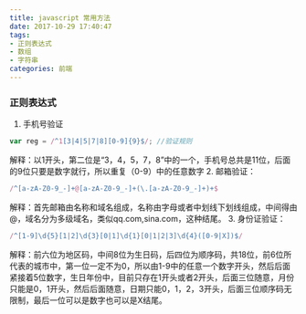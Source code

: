 ```yaml
---
title: javascript 常用方法
date: 2017-10-29 17:40:47
tags:
- 正则表达式
- 数组
- 字符串
categories: 前端
---
```

### 正则表达式 ###
1. 手机号验证
``` javascript
var reg = /^1[3|4|5|7|8][0-9]{9}$/; //验证规则
```
解释：以1开头，第二位是“3，4，5，7，8”中的一个，手机号总共是11位，后面的9位只要是数字就行，所以重复（0-9）中的任意数字
2. 邮箱验证：
```javascript
/^[a-zA-Z0-9_-]+@[a-zA-Z0-9_-]+(\.[a-zA-Z0-9_-]+)+$
```
解释：首先邮箱由名称和域名组成，名称由字母或者中划线下划线组成，中间得由@，域名分为多级域名，类似qq.com,sina.com，这种结尾。
3. 身份证验证：
```javascript
/^[1-9]\d{5}[1|2]\d{3}[0|1]\d{1}[0|1|2|3]\d{4}([0-9|X])$/
```
解释：前六位为地区码，中间8位为生日码，后四位为顺序码，共18位，前6位所代表的城市中，第一位一定不为0，所以由1-9中的任意一个数字开头，然后后面紧接着5位数字，生日年份中，目前只存在1开头或者2开头，后面三位随意，月份只能是0，1开头，然后后面随意，日期只能0，1，2，3开头，后面三位顺序码无限制，最后一位可以是数字也可以是X结尾。
